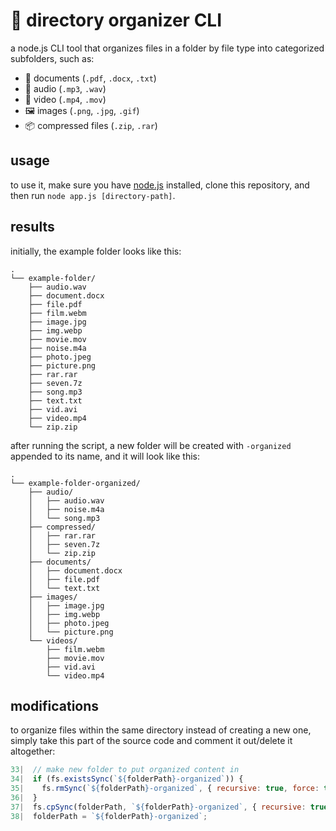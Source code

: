# 📁 directory organizer CLI

a node.js CLI tool that organizes files in a folder by file type into categorized subfolders, such as:

  - 📄 documents (`.pdf`, `.docx`, `.txt`)
  - 🎵 audio (`.mp3`, `.wav`)
  - 🎥 video (`.mp4`, `.mov`)
  - 🖼️ images (`.png`, `.jpg`, `.gif`)
  - 📦 compressed files (`.zip`, `.rar`)

## usage

to use it, make sure you have [node.js](https://nodejs.org/en) installed, clone this repository, and then run `node app.js [directory-path]`.
<br/>

## results

initially, the example folder looks like this:
```
.
└── example-folder/
    ├── audio.wav
    ├── document.docx
    ├── file.pdf
    ├── film.webm
    ├── image.jpg
    ├── img.webp
    ├── movie.mov
    ├── noise.m4a
    ├── photo.jpeg
    ├── picture.png
    ├── rar.rar
    ├── seven.7z
    ├── song.mp3
    ├── text.txt
    ├── vid.avi
    ├── video.mp4
    └── zip.zip
```

after running the script, a new folder will be created with `-organized` appended to its name, and it will look like this:
```
.
└── example-folder-organized/
    ├── audio/
    │   ├── audio.wav
    │   ├── noise.m4a
    │   └── song.mp3
    ├── compressed/
    │   ├── rar.rar
    │   ├── seven.7z
    │   └── zip.zip
    ├── documents/
    │   ├── document.docx
    │   ├── file.pdf
    │   └── text.txt
    ├── images/
    │   ├── image.jpg
    │   ├── img.webp
    │   ├── photo.jpeg
    │   └── picture.png
    └── videos/
        ├── film.webm
        ├── movie.mov
        ├── vid.avi
        └── video.mp4
```

## modifications

to organize files within the same directory instead of creating a new one, simply take this part of the source code and comment it out/delete it altogether:
```javascript
33|  // make new folder to put organized content in
34|  if (fs.existsSync(`${folderPath}-organized`)) {
35|    fs.rmSync(`${folderPath}-organized`, { recursive: true, force: true });
36|  }
37|  fs.cpSync(folderPath, `${folderPath}-organized`, { recursive: true });
38|  folderPath = `${folderPath}-organized`;
```
